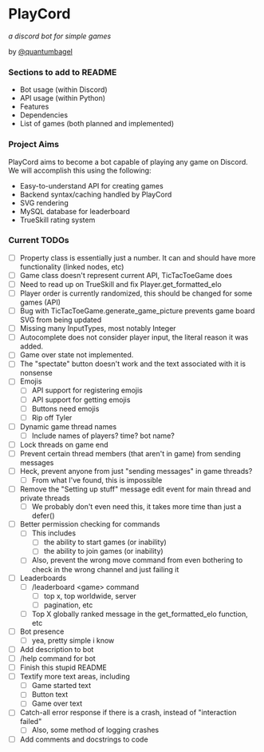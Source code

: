 # PlayCord
_a discord bot for simple games_

by [@quantumbagel](https://github.com/quantumbagel)


### Sections to add to README

* Bot usage (within Discord)
* API usage (within Python)
* Features
* Dependencies
* List of games (both planned and implemented)


### Project Aims

PlayCord aims to become a bot capable of playing any game on Discord.
We will accomplish this using the following:

* Easy-to-understand API for creating games
* Backend syntax/caching handled by PlayCord
* SVG rendering
* MySQL database for leaderboard
* TrueSkill rating system


### Current TODOs
- [ ] Property class is essentially just a number. It can and should have more functionality (linked nodes, etc)
- [ ] Game class doesn't represent current API, TicTacToeGame does
- [ ] Need to read up on TrueSkill and fix Player.get_formatted_elo
- [ ] Player order is currently randomized, this should be changed for some games (API)
- [ ] Bug with TicTacToeGame.generate_game_picture prevents game board SVG from being updated
- [ ] Missing many InputTypes, most notably Integer
- [ ] Autocomplete does not consider player input, the literal reason it was added.
- [ ] Game over state not implemented.
- [ ] The "spectate" button doesn't work and the text associated with it is nonsense
- [ ] Emojis
  - [ ] API support for registering emojis
  - [ ] API support for getting emojis
  - [ ] Buttons need emojis
  - [ ] Rip off Tyler
- [ ] Dynamic game thread names
  - [ ] Include names of players? time? bot name?
- [ ] Lock threads on game end
- [ ] Prevent certain thread members (that aren't in game) from sending messages
- [ ] Heck, prevent anyone from just "sending messages" in game threads?
  - [ ] From what I've found, this is impossible
- [ ] Remove the "Setting up stuff" message edit event for main thread and private threads
  - [ ] We probably don't even need this, it takes more time than just a defer()
- [ ] Better permission checking for commands
  - [ ] This includes
    - [ ] the ability to start games (or inability)
    - [ ] the ability to join games (or inability)
  - [ ] Also, prevent the wrong move command from even bothering to check in the wrong channel and just failing it
- [ ] Leaderboards
  - [ ] /leaderboard \<game\> command
    - [ ] top x, top worldwide, server
    - [ ] pagination, etc
  - [ ] Top X globally ranked message in the get_formatted_elo function, etc
- [ ] Bot presence
  - [ ] yea, pretty simple i know
- [ ] Add description to bot
- [ ] /help command for bot
- [ ] Finish this stupid README
- [ ] Textify more text areas, including
  - [ ] Game started text
  - [ ] Button text
  - [ ] Game over text
- [ ] Catch-all error response if there is a crash, instead of "interaction failed"
  - [ ] Also, some method of logging crashes
- [ ] Add comments and docstrings to code